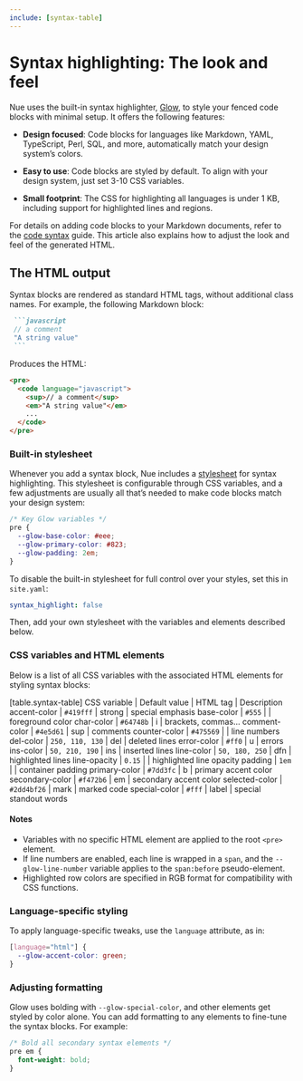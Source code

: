 ```yaml
---
include: [syntax-table]
---
```



# Syntax highlighting: The look and feel

Nue uses the built-in syntax highlighter, [Glow](/blog/introducing-glow/), to style your fenced code blocks with minimal setup. It offers the following features:

- **Design focused**: Code blocks for languages like Markdown, YAML, TypeScript, Perl, SQL, and more, automatically match your design system’s colors.

- **Easy to use**: Code blocks are styled by default. To align with your design system, just set 3-10 CSS variables.

- **Small footprint**: The CSS for highlighting all languages is under 1 KB, including support for highlighted lines and regions.

For details on adding code blocks to your Markdown documents, refer to the [code syntax](content-syntax.html#code-blocks) guide. This article also explains how to adjust the look and feel of the generated HTML.


## The HTML output
Syntax blocks are rendered as standard HTML tags, without additional class names. For example, the following Markdown block:

````md
 ```javascript
 // a comment
 "A string value"
 ```
````

Produces the HTML:

```html
<pre>
  <code language="javascript">
    <sup>// a comment</sup>
    <em>"A string value"</em>
    ...
  </code>
</pre>
```

### Built-in stylesheet
Whenever you add a syntax block, Nue includes a [stylesheet](//github.com/nuejs/nue/blob/dev/packages/glow/css/syntax.css) for syntax highlighting. This stylesheet is configurable through CSS variables, and a few adjustments are usually all that’s needed to make code blocks match your design system:

```css
/* Key Glow variables */
pre {
  --glow-base-color: #eee;
  --glow-primary-color: #823;
  --glow-padding: 2em;
}
```

To disable the built-in stylesheet for full control over your styles, set this in `site.yaml`:

```yaml
syntax_highlight: false
```

Then, add your own stylesheet with the variables and elements described below.


### CSS variables and HTML elements
Below is a list of all CSS variables with the associated HTML elements for styling syntax blocks:


[table.syntax-table]
  CSS variable     | Default value    | HTML tag | Description
  accent-color     | `#419fff`        | strong   | special emphasis
  base-color       | `#555`           |          | foreground color
  char-color       | `#64748b`        | i        | brackets, commas...
  comment-color    | `#4e5d61`        | sup      | comments
  counter-color    | `#475569`        |          | line numbers
  del-color        | `250, 110, 130`  | del      | deleted lines
  error-color      | `#ff0`           | u        | errors
  ins-color        | `50, 210, 190`   | ins      | inserted lines
  line-color       | `50, 180, 250`   | dfn      | highlighted lines
  line-opacity     | `0.15`           |          | highlighted line opacity
  padding          | `1em`            |          | container padding
  primary-color    | `#7dd3fc`        | b        | primary accent color
  secondary-color  | `#f472b6`        | em       | secondary accent color
  selected-color   | `#2dd4bf26`      | mark     | marked code
  special-color    | `#fff`           | label    | special standout words


#### Notes

- Variables with no specific HTML element are applied to the root `<pre>` element.
- If line numbers are enabled, each line is wrapped in a `span`, and the `--glow-line-number` variable applies to the `span:before` pseudo-element.
- Highlighted row colors are specified in RGB format for compatibility with CSS functions.

### Language-specific styling
To apply language-specific tweaks, use the `language` attribute, as in:

```css
[language="html"] {
  --glow-accent-color: green;
}
```

### Adjusting formatting
Glow uses bolding with `--glow-special-color`, and other elements get styled by color alone. You can add formatting to any elements to fine-tune the syntax blocks. For example:

```css
/* Bold all secondary syntax elements */
pre em {
  font-weight: bold;
}
```
